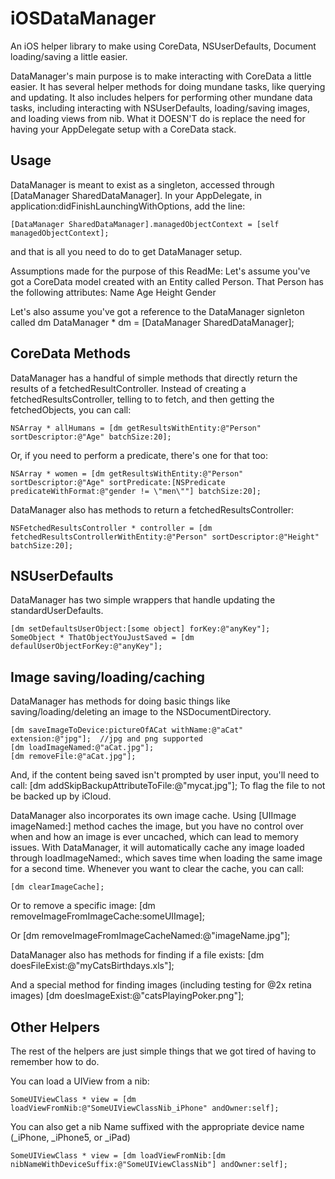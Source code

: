 iOSDataManager
==============

An iOS helper library to make using CoreData, NSUserDefaults, Document loading/saving a little easier.

DataManager's main purpose is to make interacting with CoreData a little easier. It has several helper methods for doing mundane tasks, like querying and updating. It also includes helpers for performing other mundane data tasks, including interacting with NSUserDefaults, loading/saving images, and loading views from nib.
What it DOESN'T do is replace the need for having your AppDelegate setup with a CoreData stack.


Usage
-----

DataManager is meant to exist as a singleton, accessed through [DataManager SharedDataManager].
In your AppDelegate, in application:didFinishLaunchingWithOptions, add the line:

    [DataManager SharedDataManager].managedObjectContext = [self managedObjectContext];

and that is all you need to do to get DataManager setup.


Assumptions made for the purpose of this ReadMe:
Let's assume you've got a CoreData model created with an Entity called Person.
That Person has the following attributes:
Name
Age
Height
Gender

Let's also assume you've got a reference to the DataManager signleton called dm 
    DataManager * dm = [DataManager SharedDataManager];

CoreData Methods
----------------

DataManager has a handful of simple methods that directly return the results of a fetchedResultController.
Instead of creating a fetchedResultsController, telling to to fetch, and then getting the fetchedObjects, you can call:

    NSArray * allHumans = [dm getResultsWithEntity:@"Person" sortDescriptor:@"Age" batchSize:20];


Or, if you need to perform a predicate, there's one for that too:

    NSArray * women = [dm getResultsWithEntity:@"Person" sortDescriptor:@"Age" sortPredicate:[NSPredicate predicateWithFormat:@"gender != \"men\""] batchSize:20];


DataManager also has methods to return a fetchedResultsController:

    NSFetchedResultsController * controller = [dm fetchedResultsControllerWithEntity:@"Person" sortDescriptor:@"Height" batchSize:20];


NSUserDefaults
--------------

DataManager has two simple wrappers that handle updating the standardUserDefaults.

    [dm setDefaultsUserObject:[some object] forKey:@"anyKey"];
    SomeObject * ThatObjectYouJustSaved = [dm defaulUserObjectForKey:@"anyKey"];


Image saving/loading/caching
----------------------------
DataManager has methods for doing basic things like saving/loading/deleting an image to the NSDocumentDirectory.

    [dm saveImageToDevice:pictureOfACat withName:@"aCat" extension:@"jpg"];  //jpg and png supported
    [dm loadImageNamed:@"aCat.jpg"];
    [dm removeFile:@"aCat.jpg"];

And, if the content being saved isn't prompted by user input, you'll need to call:
    [dm addSkipBackupAttributeToFile:@"mycat.jpg"];
To flag the file to not be backed up by iCloud.

DataManager also incorporates its own image cache. Using [UIImage imageNamed:] method caches the image, but you have no control over when and how an image is ever uncached, which can lead to memory issues. With DataManager, it will automatically cache any image loaded through loadImageNamed:, which saves time when loading the same image for a second time. Whenever you want to clear the cache, you can call:

    [dm clearImageCache];

Or to remove a specific image:
    [dm removeImageFromImageCache:someUIImage];
    
Or
    [dm removeImageFromImageCacheNamed:@"imageName.jpg"];

DataManager also has methods for finding if a file exists:
	[dm doesFileExist:@"myCatsBirthdays.xls"];
    
And a special method for finding images (including testing for @2x retina images)
	[dm doesImageExist:@"catsPlayingPoker.png"];
    

Other Helpers
-------------

The rest of the helpers are just simple things that we got tired of having to remember how to do.

You can load a UIView from a nib:

    SomeUIViewClass * view = [dm loadViewFromNib:@"SomeUIViewClassNib_iPhone" andOwner:self];

You can also get a nib Name suffixed with the appropriate device name (_iPhone, _iPhone5, or _iPad)

	SomeUIViewClass * view = [dm loadViewFromNib:[dm nibNameWithDeviceSuffix:@"SomeUIViewClassNib"] andOwner:self];